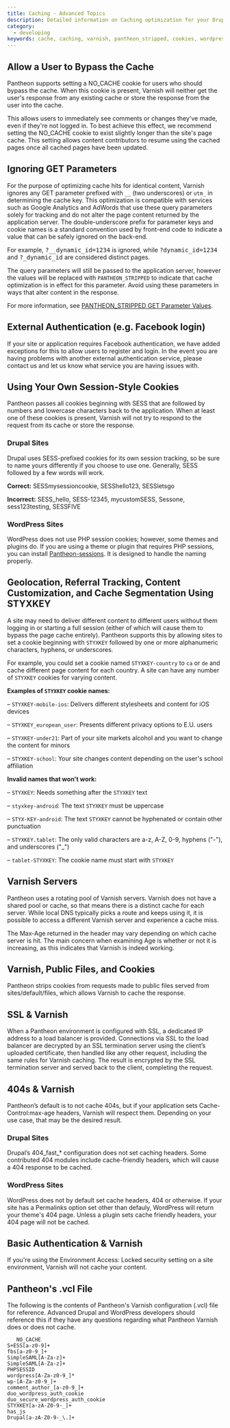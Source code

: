 ```yaml
---
title: Caching - Advanced Topics
description: Detailed information on Caching optimization for your Drupal or WordPress site.
category:
  - developing
keywords: cache, caching, varnish, pantheon_stripped, cookies, wordpress,drupal, authentication, Pantheon
---
```

## Allow a User to Bypass the Cache

Pantheon supports setting a NO\_CACHE cookie for users who should bypass the cache. When this cookie is present, Varnish will neither get the user's response from any existing cache or store the response from the user into the cache.

This allows users to immediately see comments or changes they've made, even if they're not logged in. To best achieve this effect, we recommend setting the NO\_CACHE cookie to exist slightly longer than the site's page cache. This setting allows content contributors to resume using the cached pages once all cached pages have been updated.

## Ignoring GET Parameters

For the purpose of optimizing cache hits for identical content, Varnish ignores any GET parameter prefixed with `__` (two underscores) or `utm_` in determining the cache key. This optimization is compatible with services such as Google Analytics and AdWords that use these query parameters solely for tracking and do not alter the page content returned by the application server. The double-underscore prefix for parameter keys and cookie names is a standard convention used by front-end code to indicate a value that can be safely ignored on the back-end.

For example, <tt>?__dynamic_id=1234</tt> is ignored, while <tt>?dynamic_id=1234</tt> and <tt>?_dynamic_id</tt> are considered distinct pages.

The query parameters will still be passed to the application server, however the values will be replaced with `PANTHEON_STRIPPED` to indicate that cache optimization is in effect for this parameter. Avoid using these parameters in ways that alter content in the response.

For more information, see [PANTHEON_STRIPPED GET Parameter Values](/docs/articles/sites/varnish/pantheon_stripped-get-parameter-values).

## External Authentication (e.g. Facebook login)

If your site or application requires Facebook authentication, we have added exceptions for this to allow users to register and login. In the event you are having problems with another external authentication service, please contact us and let us know what service you are having issues with.

## Using Your Own Session-Style Cookies

Pantheon passes all cookies beginning with SESS that are followed by numbers and lowercase characters back to the application. When at least one of these cookies is present, Varnish will not try to respond to the request from its cache or store the response.

### Drupal Sites
Drupal uses SESS-prefixed cookies for its own session tracking, so be sure to name yours differently if you choose to use one. Generally, SESS followed by a few words will work.

**Correct:** SESSmysessioncookie, SESShello123, SESSletsgo

**Incorrect:** SESS\_hello, SESS-12345, mycustomSESS, Sessone, sess123testing, SESSFIVE

### WordPress Sites
WordPress does not use PHP session cookies; however, some themes and plugins do. If you are using a theme or plugin that requires PHP sessions, you can install [Pantheon-sessions](https://wordpress.org/plugins/wp-native-php-sessions/ "Panthon Session WordPress plugin"). It is designed to handle the naming properly.

## Geolocation, Referral Tracking, Content Customization, and Cache Segmentation Using STYXKEY

A site may need to deliver different content to different users without them logging in or starting a full session (either of which will cause them to bypass the page cache entirely). Pantheon supports this by allowing sites to set a cookie beginning with `STYXKEY` followed by one or more alphanumeric characters, hyphens, or underscores.

For example, you could set a cookie named `STYXKEY-country` to `ca` or `de` and cache different page content for each country. A site can have any number of `STYXKEY` cookies for varying content. 

**Examples of `STYXKEY` cookie names:**

&#8211; `STYXKEY-mobile-ios`: Delivers different stylesheets and content for iOS devices

&#8211; `STYXKEY_european_user`: Presents different privacy options to E.U. users

&#8211; `STYXKEY-under21`: Part of your site markets alcohol and you want to change the content for minors

&#8211; `STYXKEY-school`: Your site changes content depending on the user's school affiliation

**Invalid names that won't work:**

&#8211; `STYXKEY`: Needs something after the `STYXKEY` text

&#8211; `styxkey-android`: The text `STYXKEY` must be uppercase

&#8211; `STYX-KEY-android`: The text `STYXKEY` cannot be hyphenated or contain other punctuation

&#8211; `STYXKEY.tablet`: The only valid characters are a-z, A-Z, 0-9, hyphens ("-"), and underscores ("\_")

&#8211; `tablet-STYXKEY`: The cookie name must start with `STYXKEY`

## Varnish Servers

Pantheon uses a rotating pool of Varnish servers. Varnish does not have a shared pool or cache, so that means there is a distinct cache for each server. While local DNS typically picks a route and keeps using it, it is possible to access a different Varnish server and experience a cache miss.

The Max-Age returned in the header may vary depending on which cache server is hit. The main concern when examining Age is whether or not it is increasing, as this indicates that Varnish is indeed working.

## Varnish, Public Files, and Cookies

Pantheon strips cookies from requests made to public files served from sites/default/files, which allows Varnish to cache the response.

## SSL & Varnish

When a Pantheon environment is configured with SSL, a dedicated IP address to a load balancer is provided. Connections via SSL to the load balancer are decrypted by an SSL termination server using the client’s uploaded certificate, then handled like any other request, including the same rules for Varnish caching. The result is encrypted by the SSL termination server and served back to the client, completing the request.

## 404s & Varnish

Pantheon’s default is to not cache 404s, but if your application sets Cache-Control:max-age headers, Varnish will respect them. Depending on your use case, that may be the desired result.

### Drupal Sites
Drupal’s 404\_fast\_\* configuration does not set caching headers. Some contributed 404 modules include cache-friendly headers, which will cause a 404 response to be cached.

### WordPress Sites
WordPress does not by default set cache headers, 404 or otherwise. If your site has a Permalinks option set other than defauly, WordPress will return your theme's 404 page. Unless a plugin sets cache friendly headers, your 404 page will not be cached.


## Basic Authentication & Varnish

If you're using the Environment Access: Locked security setting on a site environment, Varnish will not cache your content.

## Pantheon's .vcl File

The following is the contents of Pantheon's Varnish configuration (.vcl) file for reference. Advanced Drupal and WordPress developers should reference this if they have any questions regarding what Pantheon Varnish does or does not cache.

    ​   NO_CACHE
    S+ESS[a-z0-9]+
    fbs[a-z0-9_]+
    SimpleSAML[A-Za-z]+
    SimpleSAML[A-Za-z]+
    PHPSESSID
    wordpress[A-Za-z0-9_]*
    wp-[A-Za-z0-9_]+
    comment_author_[a-z0-9_]+
    duo_wordpress_auth_cookie
    duo_secure_wordpress_auth_cookie
    STYXKEY[a-zA-Z0-9-_]+
    has_js
    Drupal[a-zA-Z0-9-_\.]+
